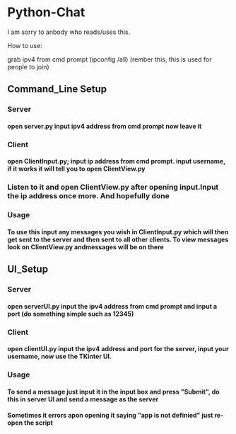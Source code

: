 # Python-Chat
I am sorry to anbody who reads/uses this.

How to use:

grab ipv4 from cmd prompt (ipconfig /all) (rember this, this is used for people to join)

## __Command_Line Setup__

### __Server__

#### open server.py input ipv4 address from cmd prompt now leave it

### __Client__

#### open ClientInput.py; input ip address from cmd prompt. input username, if it works it will tell you to open ClientView.py

### Listen to it and open ClientView.py **after** opening input.Input the ip address once more. And hopefully done

### __Usage__

#### To use this input any messages you wish in ClientInput.py which will then get sent to the server and then sent to all other clients. To view messages look on ClientView.py andmessages will be on there

## __UI_Setup__

### __Server__

#### open serverUI.py input the ipv4 address from cmd prompt and input a port (do something simple such as 12345)

### __Client__

#### open clientUI.py input the ipv4 address and port for the server, input your username, now use the TKinter UI.

### __Usage__

#### To send a message just input it in the input box and press "Submit", do this in server UI and send a message as the server

#### Sometimes it errors apon opening it saying "app is not definied" just re-open the script
